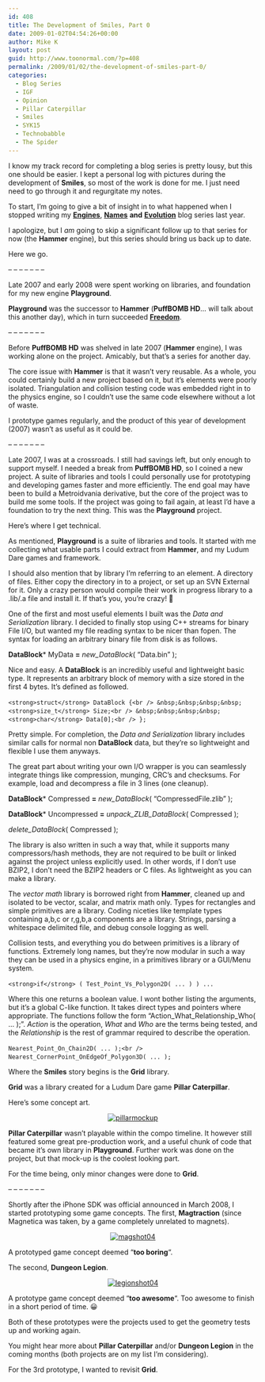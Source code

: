 ```yaml
---
id: 408
title: The Development of Smiles, Part 0
date: 2009-01-02T04:54:26+00:00
author: Mike K
layout: post
guid: http://www.toonormal.com/?p=408
permalink: /2009/01/02/the-development-of-smiles-part-0/
categories:
  - Blog Series
  - IGF
  - Opinion
  - Pillar Caterpillar
  - Smiles
  - SYK15
  - Technobabble
  - The Spider
---
```

I know my track record for completing a blog series is pretty lousy, but this one should be easier. I kept a personal log with pictures during the development of **Smiles**, so most of the work is done for me. I just need need to go through it and regurgitate my notes.

To start, I&#8217;m going to give a bit of insight in to what happened when I stopped writing my [**Engines**](/2008/03/01/engines-names-and-evolution-part-1/), [**Names**](/2008/03/04/engines-names-and-evolution-part-2/) **and** [**Evolution**](/2008/03/04/engines-names-and-evolution-part-3/) blog series last year.

I apologize, but I _am_ going to skip a significant follow up to that series for now (the **Hammer** engine), but this series should bring us back up to date.

Here we go.

&#8211; &#8211; &#8211; &#8211; &#8211; &#8211; &#8211;

Late 2007 and early 2008 were spent working on libraries, and foundation for my new engine **Playground**.

**Playground** was the successor to **Hammer** (**PuffBOMB HD**&#8230; will talk about this another day), which in turn succeeded [**Freedom**](/2008/03/04/engines-names-and-evolution-part-3/).

&#8211; &#8211; &#8211; &#8211; &#8211; &#8211; &#8211;

Before **PuffBOMB HD** was shelved in late 2007 (**Hammer** engine), I was working alone on the project. Amicably, but that&#8217;s a series for another day.

The core issue with **Hammer** is that it wasn&#8217;t very reusable. As a whole, you could certainly build a new project based on it, but it&#8217;s elements were poorly isolated. Triangulation and collision testing code was embedded right in to the physics engine, so I couldn&#8217;t use the same code elsewhere without a lot of waste.

I prototype games regularly, and the product of this year of development (2007) wasn&#8217;t as useful as it could be.

&#8211; &#8211; &#8211; &#8211; &#8211; &#8211; &#8211;

Late 2007, I was at a crossroads. I still had savings left, but only enough to support myself. I needed a break from **PuffBOMB HD**, so I coined a new project. A suite of libraries and tools I could personally use for prototyping and developing games faster and more efficiently. The end goal may have been to build a Metroidvania derivative, but the core of the project was to build me some tools. If the project was going to fail again, at least I&#8217;d have a foundation to try the next thing. This was the **Playground** project.

Here&#8217;s where I get technical.

As mentioned, **Playground** is a suite of libraries and tools. It started with me collecting what usable parts I could extract from **Hammer**, and my Ludum Dare games and framework.

I should also mention that by library I&#8217;m referring to an element. A directory of files. Either copy the directory in to a project, or set up an SVN External for it. Only a crazy person would compile their work in progress library to a .lib/.a file and install it. If that&#8217;s you, you&#8217;re crazy! 🙂

One of the first and most useful elements I built was the _Data and Serialization_ library. I decided to finally stop using C++ streams for binary File I/O, but wanted my file reading syntax to be nicer than fopen. The syntax for loading an arbitrary binary file from disk is as follows.

**DataBlock*** MyData **=** _new_DataBlock_( &#8220;Data.bin&#8221; );

Nice and easy. A **DataBlock** is an incredibly useful and lightweight basic type. It represents an arbitrary block of memory with a size stored in the first 4 bytes. It&#8217;s defined as followed.

`<strong>struct</strong> DataBlock {<br />
&nbsp;&nbsp;&nbsp;&nbsp;<strong>size_t</strong> Size;<br />
&nbsp;&nbsp;&nbsp;&nbsp;<strong>char</strong> Data[0];<br />
};` 

Pretty simple. For completion, the _Data and Serialization_ library includes similar calls for normal non **DataBlock** data, but they&#8217;re so lightweight and flexible I use them anyways.

The great part about writing your own I/O wrapper is you can seamlessly integrate things like compression, munging, CRC&#8217;s and checksums. For example, load and decompress a file in 3 lines (one cleanup).

**DataBlock*** Compressed **=** _new_DataBlock_( &#8220;CompressedFile.zlib&#8221; );
  
**DataBlock*** Uncompressed **=** _unpack\_ZLIB\_DataBlock_( Compressed );
  
_delete_DataBlock_( Compressed );

The library is also written in such a way that, while it supports many compressors/hash methods, they are not required to be built or linked against the project unless explicitly used. In other words, if I don&#8217;t use BZIP2, I don&#8217;t need the BZIP2 headers or C files. As lightweight as you can make a library.

The _vector math_ library is borrowed right from **Hammer**, cleaned up and isolated to be vector, scalar, and matrix math only. Types for rectangles and simple primitives are a library. Coding niceties like template types containing a,b,c or r,g,b,a components are a library. Strings, parsing a whitespace delimited file, and debug console logging as well.

Collision tests, and everything you do between primitives is a library of functions. Extremely long names, but they&#8217;re now modular in such a way they can be used in a physics engine, in a primitives library or a GUI/Menu system.

`<strong>if</strong> ( Test_Point_Vs_Polygon2D( ... ) ) ...`

Where this one returns a boolean value. I wont bother listing the arguments, but it&#8217;s a global C-like function. It takes direct types and pointers where appropriate. The functions follow the form &#8220;Action\_What\_Relationship_Who( &#8230; );&#8221;. _Action_ is the operation, _What_ and _Who_ are the terms being tested, and the _Relationship_ is the rest of grammar required to describe the operation.

`Nearest_Point_On_Chain2D( ... );<br />
Nearest_CornerPoint_OnEdgeOf_Polygon3D( ... );`

Where the **Smiles** story begins is the **Grid** library.

**Grid** was a library created for a Ludum Dare game **Pillar Caterpillar**.

Here&#8217;s some concept art.

<center>
  <a href="/wp-content/uploads/2009/01/pillarmockup.png"><img src="/wp-content/uploads/2009/01/pillarmockup-449x337.png" alt="pillarmockup" title="pillarmockup" width="449" height="337" class="alignnone size-medium wp-image-501" srcset="/wp-content/uploads/2009/01/pillarmockup-449x337.png 449w, /wp-content/uploads/2009/01/pillarmockup.png 760w" sizes="(max-width: 449px) 100vw, 449px" /></a>
</center>

**Pillar Caterpillar** wasn&#8217;t playable within the compo timeline. It however still featured some great pre-production work, and a useful chunk of code that became it&#8217;s own library in **Playground**. Further work was done on the project, but that mock-up is the coolest looking part.

For the time being, only minor changes were done to **Grid**.

&#8211; &#8211; &#8211; &#8211; &#8211; &#8211; &#8211;

Shortly after the iPhone SDK was official announced in March 2008, I started prototyping some game concepts. The first, **Magtraction** (since Magnetica was taken, by a game completely unrelated to magnets).

<center>
  <a href="/wp-content/uploads/2009/01/magshot04.png"><img src="/wp-content/uploads/2009/01/magshot04-450x325.png" alt="magshot04" title="magshot04" width="450" height="325" class="alignnone size-medium wp-image-512" srcset="/wp-content/uploads/2009/01/magshot04-450x325.png 450w, /wp-content/uploads/2009/01/magshot04.png 486w" sizes="(max-width: 450px) 100vw, 450px" /></a>
</center>

A prototyped game concept deemed &#8220;**too boring**&#8220;.

The second, **Dungeon Legion**.

<center>
  <a href="/wp-content/uploads/2009/01/legionshot04.png"><img src="/wp-content/uploads/2009/01/legionshot04-450x325.png" alt="legionshot04" title="legionshot04" width="450" height="325" class="alignnone size-medium wp-image-513" srcset="/wp-content/uploads/2009/01/legionshot04-450x325.png 450w, /wp-content/uploads/2009/01/legionshot04.png 486w" sizes="(max-width: 450px) 100vw, 450px" /></a>
</center>

A prototype game concept deemed &#8220;**too awesome**&#8220;. Too awesome to finish in a short period of time. 😀

Both of these prototypes were the projects used to get the geometry tests up and working again.

You might hear more about **Pillar Caterpillar** and/or **Dungeon Legion** in the coming months (both projects are on my list I&#8217;m considering).

For the 3rd prototype, I wanted to revisit **Grid**.